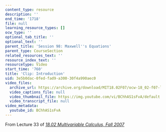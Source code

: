 ```yaml
---
content_type: resource
description: ''
end_time: '1718'
file: null
learning_resource_types: []
ocw_type: ''
optional_tab_title: ''
optional_text: ''
parent_title: 'Session 98: Maxwell''s Equations'
parent_type: CourseSection
related_resources_text: ''
resource_index_text: ''
resourcetype: Video
start_time: '760'
title: 'Clip: Introduction'
uid: 3e5b0dac-0fed-fad9-a300-30f4a990aec0
video_files:
  archive_url: https://archive.org/download/MIT18.02F07/ocw-18_02-f07-lec33_300k.mp4
  video_captions_file: null
  video_thumbnail_file: https://img.youtube.com/vi/BChhAS1sFvA/default.jpg
  video_transcript_file: null
video_metadata:
  youtube_id: BChhAS1sFvA
---
```


From Lecture 33 of [_18.02 Multivariable Calculus, Fall 2007_](/courses/18-02-multivariable-calculus-fall-2007/video_galleries/video-lectures)



